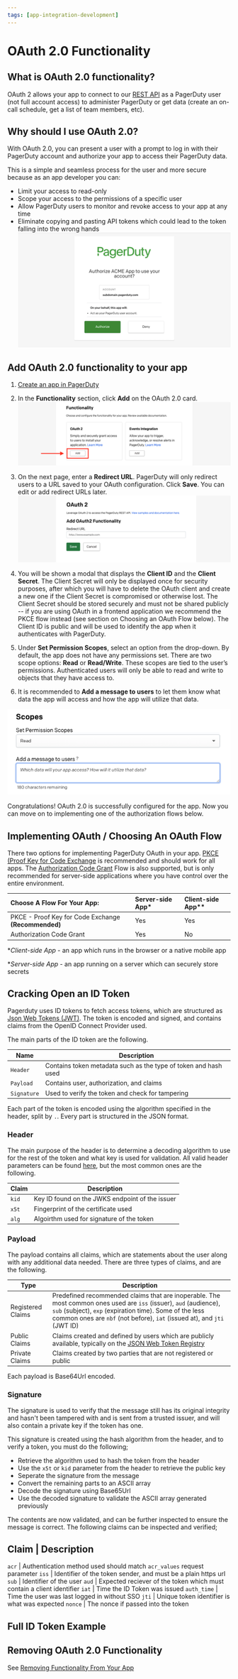 ```yaml
---
tags: [app-integration-development]
---
```


# OAuth 2.0 Functionality

## What is OAuth 2.0 functionality?
OAuth 2 allows your app to connect to our [REST API](/api-reference/) as a PagerDuty user (not full account access) to administer PagerDuty or get data (create an on-call schedule, get a list of team members, etc).

## Why should I use OAuth 2.0?
With OAuth 2.0, you can present a user with a prompt to log in with their PagerDuty account and authorize your app to access their PagerDuty data.

This is a simple and seamless process for the user and more secure because as an app developer you can:
* Limit your access to read-only
* Scope your access to the permissions of a specific user
* Allow PagerDuty users to monitor and revoke access to your app at any time
* Eliminate copying and pasting API tokens which could lead to the token falling into the wrong hands
![Authorize an OAuth application](../../assets/images/oauth-authorize.png)

## Add OAuth 2.0 functionality to your app
1. [Create an app in PagerDuty](../../docs/app-integration-development/03-Register-an-App.md)

2. In the **Functionality** section, click **Add** on the OAuth 2.0 card.
![Add OAuth Functionality](../../assets/images/add-oauth-functionality.png)

3. On the next page, enter a **Redirect URL**. PagerDuty will only redirect users to a URL saved to your OAuth configuration. Click **Save**. You can edit or add redirect URLs later.
![Specify a redirect URL](../../assets/images/specify-redirect-url.png)

4. You will be shown a modal that displays the **Client ID** and the **Client Secret**. The Client Secret will only be displayed once for security purposes, after which you will have to delete the OAuth client and create a new one if the Client Secret is compromised or otherwise lost. The Client Secret should be stored securely and must not be shared publicly -- if you are using OAuth in a frontend application we recommend the PKCE flow instead (see section on Choosing an OAuth Flow below). The Client ID is public and will be used to identify the app when it authenticates with PagerDuty.

5. Under **Set Permission Scopes**, select an option from the drop-down. By default, the app does not have any permissions set. There are two scope options: **Read** or **Read/Write**. These scopes are tied to the user’s permissions. Authenticated users will only be able to read and write to objects that they have access to.

6. It is recommended to **Add a message to users** to let them know what data the app will access and how the app will utilize that data.

![Select OAuth Scopes](../../assets/images/select-oauth-scopes.png)

Congratulations! OAuth 2.0 is successfully configured for the app. Now you can move on to implementing one of the authorization flows below.

## Implementing OAuth / Choosing An OAuth Flow

There two options for implementing PagerDuty OAuth in your app. [PKCE (Proof Key for Code Exchange](../../docs/app-integration-development/10-OAuth-2-PKCE.md) is recommended and should work for all apps. The [Authorization Code Grant](../../docs/app-integration-development/09-OAuth-2-Auth-Code-Grant.md) Flow is also supported, but is only recommended for server-side applications where you have control over the entire environment.


| Choose A Flow For Your App:   |      Server-side App*      |  Client-side App** |
|:---------------------------------------------------------------------------------------|:-----|:----|
| PKCE - Proof Key for Code Exchange **(Recommended)** |  Yes | Yes |
| Authorization Code Grant |  Yes | No  |


**Client-side App* - an app which runs in the browser or a native mobile app

**Server-side App* - an app running on a server which can securely store secrets

## Cracking Open an ID Token

Pagerduty uses ID tokens to fetch access tokens, which are structured as [Json Web Tokens (JWT)](https://datatracker.ietf.org/doc/html/rfc7519). The token is encoded and signed, and contains claims from the OpenID Connect Provider used. 

The main parts of the ID token are the following.

  Name            | Description
----------------- | -----------
`Header`          | Contains token metadata such as the type of token and hash used
`Payload`         | Contains user, authorization, and claims
`Signature`       | Used to verify the token and check for tampering

Each part of the token is encoded using the algorithm specified in the header, split by `.`. Every part is structured in the JSON format.

### Header
The main purpose of the header is to determine a decoding algorithm to use for the rest of the token and what key is used for validation. All valid header parameters can be found [here](https://datatracker.ietf.org/doc/html/rfc7515#section-4.1), but the most common ones are the following.

  Claim           | Description
----------------- | -----------
`kid`             | Key ID found on the JWKS endpoint of the issuer
`x5t`             | Fingerprint of the certificate used
`alg`             | Algoirthm used for signature of the token

### Payload
The payload contains all claims, which are statements about the user along with any additional data needed. There are three types of claims, and are the following.

  Type            | Description
----------------- | -----------
Registered Claims | Predefined recommended claims that are inoperable. The most common ones used are `iss` (issuer), `aud` (audience), `sub` (subject), `exp` (expiration time). Some of the less common ones are `nbf` (not before), `iat` (issued at), and `jti` (JWT ID)
Public Claims     | Claims created and defined by users which are publicly available, typically on the [JSON Web Token Registry](https://www.iana.org/assignments/jwt/jwt.xhtml)
Private Claims    | Claims created by two parties that are not registered or public

Each payload is Base64Url encoded.

### Signature
The signature is used to verify that the message still has its original integrity and hasn't been tampered with and is sent from a trusted issuer, and will also contain a private key if the token has one.

This signature is created using the hash algorithm from the header, and to verify a token, you must do the following;

* Retrieve the algorithm used to hash the token from the header
* Use the `x5t` or `kid` parameter from the header to retrieve the public key
* Seperate the signature from the message
* Convert the remaining parts to an ASCII array
* Decode the signature using Base65Url
* Use the decoded signature to validate the ASCII array generated previously

The contents are now validated, and can be further inspected to ensure the message is correct. The following claims can be inspected and verified;

 Claim       |      Description   
-------------------------------------------------
 `acr`       |  Authentication method used should match `acr_values` request parameter
 `iss`       |  Identifier of the token sender, and must be a plain https url
 `sub`       |  Identifier of the user
 `aud`       |  Expected reciever of the token which must contain a client identifier
 `iat`       |  Time the ID Token was issued
 `auth_time` |  Time the user was last logged in without SSO
 `jti`       |  Unique token identifier is what was expected 
 `nonce`     |  The nonce if passed into the token

## Full ID Token Example



## Removing OAuth 2.0 Functionality
See [Removing Functionality From Your App](../../docs/app-integration-development/04-App-Functionality.md#removing-functionality-from-your-app)
